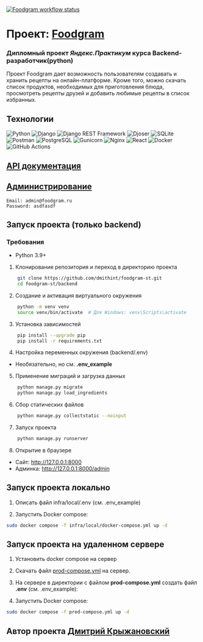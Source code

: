 [![Foodgram workflow status](https://github.com/dmithint/foodgram-st/actions/workflows/main.yml/badge.svg)](https://github.com/dmithint/foodgram-st/actions/workflows/main.yml)

# Проект: [Foodgram](http://194.87.69.242/)
### Дипломный проект *Яндекс.Практикум* курса Backend-разработчик(python)

Проект Foodgram дает возможность пользователям создавать и хранить рецепты на онлайн-платформе. Кроме того, можно скачать список продуктов, необходимых для приготовления блюда, просмотреть рецепты друзей и добавить любимые рецепты в список избранных.

## Технологии
![Python](https://img.shields.io/badge/Python-3776AB?style=for-the-badge&logo=python&logoColor=white)
![Django](https://img.shields.io/badge/Django-092E20?style=for-the-badge&logo=django&logoColor=white)
![Django REST Framework](https://img.shields.io/badge/Django%20REST%20Framework-092E20?style=for-the-badge&logo=django&logoColor=white)
![Djoser](https://img.shields.io/badge/Djoser-092E20?style=for-the-badge&logo=django&logoColor=white)
![SQLite](https://img.shields.io/badge/SQLite-003B57?style=for-the-badge&logo=sqlite&logoColor=white)
![Postman](https://img.shields.io/badge/Postman-FF6C37?style=for-the-badge&logo=postman&logoColor=white)
![PostgreSQL](https://img.shields.io/badge/PostgreSQL-4169E1?style=for-the-badge&logo=postgresql&logoColor=white)
![Gunicorn](https://img.shields.io/badge/Gunicorn-499848?style=for-the-badge&logo=gunicorn&logoColor=white)
![Nginx](https://img.shields.io/badge/Nginx-009639?style=for-the-badge&logo=nginx&logoColor=white)
![React](https://img.shields.io/badge/React-61DAFB?style=for-the-badge&logo=react&logoColor=black)
![Docker](https://img.shields.io/badge/Docker-2496ED?style=for-the-badge&logo=docker&logoColor=white)
![GitHub Actions](https://img.shields.io/badge/GitHub_Actions-2088FF?style=for-the-badge&logo=github-actions&logoColor=white)

## [API документация](http://194.87.69.242/redoc/)

## [Администрирование](http://194.87.69.242/admin/)

    Email: admin@foodgram.ru
    Password: asdfasdf

## Запуск проекта (только backend)

### Требования
* Python 3.9+

1. Клонирование репозитория и переход в директорию проекта
``` bash
    git clone https://github.com/dmithint/foodgram-st.git
    cd foodgram-st/backend
```

2. Создание и активация виртуального окружения
``` bash
    python -m venv venv
    source venv/bin/activate  # Для Windows: venv\Scripts\activate
```

3. Установка зависимостей
``` bash
    pip install --upgrade pip
    pip install -r requirements.txt
```

4. Настройка переменных окружения (backend/.env)

* Необязательно, но см. **.env_example**

5. Применение миграций и загрузка данных
``` bash
    python manage.py migrate
    python manage.py load_ingredients
```

6. Сбор статических файлов
``` bash
    python manage.py collectstatic --noinput
```

7. Запуск проекта
``` bash
    python manage.py runserver
```

8. Открытие в браузере

* Сайт: http://127.0.0.1:8000
* Админка: http://127.0.0.1:8000/admin


## Запуск проекта локально

1. Описать файл infra/local/.env (см. .env_example)

2. Запустить Docker compose:
``` bash
sudo docker compose -f infra/local/docker-compose.yml up -d
```

## Запуск проекта на удаленном сервере

1. Установить docker compose на сервер

2. Скачать файл [prod-compose.yml](https://github.com/dmithint/foodgram-st/blob/main/prod-compose.yml) на сервер.

3. На сервере в директории с файлом **prod-compose.yml** создать файл  **.env** (см. .env_example):

4. Запустить Docker compose:
``` bash
sudo docker compose -f prod-compose.yml up -d
```

## Автор проекта [**Дмитрий Крыжановский**](https://github.com/dmithint)
